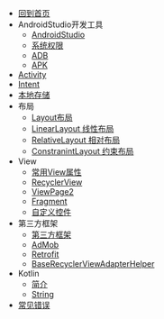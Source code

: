 * [回到首页](/)
* AndroidStudio开发工具
    * [AndroidStudio](android/androidstudio) 
    * [系统权限](/android/authorith.md)
    * [ADB](android/adb.md) 
    * [APK](/android/apk.md)
* [Activity](android/activity)
* [Intent](android/intent)
* [本地存储](android/store.md)
* 布局
    * [Layout布局](android/layout/layout)
    * [LinearLayout 线性布局](android/layout/linearlayout)
    * [RelativeLayout 相对布局](android/layout/relativelayout)
    * [ConstranintLayout 约束布局](android/layout/constranintlayout)
* View
    * [常用View属性](android/view)
    * [RecyclerView](/android/ui/recyclerview)
    * [ViewPage2](/android/ui/viewpage2)
    * [Fragment](/android/ui/fragment)
    * [自定义控件](/android/ui/customview.md)
* 第三方框架
    * [第三方框架](android/thirdparty/thirdparty)
    * [AdMob](android/thirdparty/admob1)
    * [Retrofit](android/thirdparty/retrofit)
    * [BaseRecyclerViewAdapterHelper](android/thirdparty/BaseRecyclerView.md)
* Kotlin
    * [简介](/android/kotlin/kotlin简介.md)
    * [String](/android/kotlin/string.md)
* [常见错误](/android/errorInfo.md)
